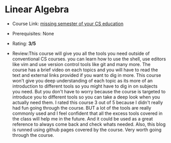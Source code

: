 # Linear Algebra

- Course Link: [missing semester of your CS education](https://missing.csail.mit.edu/)

- Prerequisites: None

- Rating: **3/5**

- Review:This course will give you all the tools you need outside of conventional CS courses. you can learn how to use the shell, use editors like vim and use version control tools like git and many more. The course has a brief video on each topics and you will have to read the text and external links provided if you want to dig in more. This course won't give you deep understanding of each topic as its more of an introduction to different tools so you might have to dig in on subjects you need. But you don't have to worry because the course is targeted to introduce you to different tools so you can take a deep look when you actually need them. I rated this course 3 out of 5 because I didn't really had fun going through the course. BUT a lot of the tools are really commonly used and I feel confident that all the excess tools covered in the class will help me in the future. And it could be used as a great reference to always come back and check whats needed. Also, this blog is runned using github pages covered by the course. Very worth going through the course. 
